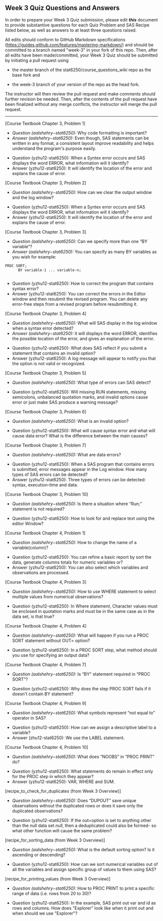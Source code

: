 ## Week 3 Quiz Questions and Answers

In order to prepare your Week 3 Quiz submission, please edit ***this*** document to provide substantive questions for each Quiz Problem and SAS Recipe listed below, as well as answers to at least three questions raised.

All edits should conform to GitHub Markdown specifications (https://guides.github.com/features/mastering-markdown/) and should be committed to a branch named "week-3" in your fork of this repo. Then, after all edits have been made/committed, your Week 3 Quiz should be submitted by initiating a pull request using

- the master branch of the stat6250/course_questions_wiki repo as the base fork and

- the week-3 branch of your version of the repo as the head fork.

The instructor will then review the pull request and make comments should further revision be needed. Then, after the contents of the pull request have been finalized without any merge conflicts, the instructor will merge the pull request.

********************************************************************************


[Course Textbook Chapter 3, Problem 1]

* *Question (aalshehry−stat6250):* Why code formatting is important?
* *Answer (aalshehry−stat6250):* Even though, SAS statements can be written in any format, a consistent layout improve readability and helps understand the program's purpose easily.

- Question (yzhu12-stat6250): When a Syntex error occurs and SAS displays the word ERROR, what information will it identify?
- Answer (yzhu12-stat6250): It will identify the location of the error and explans the cause of error.



[Course Textbook Chapter 3, Problem 2]

* *Question (aalshehry−stat6250):* How can we clear the output window and the log window?

- Question (yzhu12-stat6250): When a Syntex error occurs and SAS displays the word ERROR, what information will it identify?
- Answer (yzhu12-stat6250): It will identify the location of the error and explans the cause of error.




[Course Textbook Chapter 3, Problem 3]

* *Question (aalshehry−stat6250):* Can we specify more than one “BY variable”?
* *Answer (aalshehry−stat6250):*  You can specify as many BY variables as you wish for example:
```SAS
PROC SORT;
      BY variable-1 ... variable-n;
      
```

- Question (yzhu12-stat6250): How to correct the program that contains syntax error?
- Answer (yzhu12-stat6250): You can correct the errors in the Editor window and then resubmit the revised program. You can delete any error-free steps from a revised program before resubmitting it. 
 
 
 
[Course Textbook Chapter 3, Problem 4]

* *Question (aalshehry−stat6250):* What will SAS display in the log window when a syntax error detected?
* *Answer (aalshehry−stat6250):*  it will displays the word ERROR, identifies the possible location of the error, and gives an explanation of the error.

- Question (yzhu12-stat6250): What does SAS reflect if you submit a statement that contains an invalid option?
- Answer (yzhu12-stat6250): A log message will appear to notify you that the option is not valid or recognized.


[Course Textbook Chapter 3, Problem 5]

* *Question (aalshehry−stat6250):* What type of errors can SAS detect?

- Question (yzhu12-stat6250): Will missing RUN statements, missing semicolons, unbalanced quotation marks, and invalid options cause error or just make SAS produce a warning message?




[Course Textbook Chapter 3, Problem 6]

* *Question (aalshehry−stat6250):* What is an invalid option?

- Question (yzhu12-stat6250): What will cause syntax error and what will cause data error? What is the difference between the main causes?



[Course Textbook Chapter 3, Problem 7]

* *Question (aalshehry−stat6250):* What are data errors?

- Question (yzhu12-stat6250): When a SAS program that contains errors is submitted, error messages appear in the Log window. How many types of SAS errors can be detected?
- Answer (yzhu12-stat6250): Three types of errors can be detected: syntax, execution-time and data. 


[Course Textbook Chapter 3, Problem 10]

* *Question (aalshehry−stat6250):* Is there a situation where “Run;” statement is not required?

- Question (yzhu12-stat6250): How to look for and replace text using the editor Window?

[Course Textbook Chapter 4, Problem 1]

* *Question (aalshehry−stat6250):* How to change the name of a variable(column)?

- Question (yzhu12-stat6250): You can refine a basic report by sort the data, generate columns totals for numeric variables or?
- Answer (yzhu12-stat6250): You can also select which variables and observations are processed.

[Course Textbook Chapter 4, Problem 3]

* *Question (aalshehry−stat6250):* How to use WHERE statement to select multiple values from numerical observations?

- Question (yzhu12-stat6250): In Where statement, Character values must be enclosed in quotation marks and must be in the same case as in the data set, is that true?


[Course Textbook Chapter 4, Problem 4]

* *Question (aalshehry−stat6250):* What will happen if you run a PROC SORT statement without OUT= option?

- Question (yzhu12-stat6250): In a PROC SORT step, what method should you use for specifying an output data?

[Course Textbook Chapter 4, Problem 7]

* *Question (aalshehry−stat6250):* Is “BY” statement required in “PROC SORT”?

- Question (yzhu12-stat6250): Why does the step PROC SORT fails if it doesn't contain BY statement?

[Course Textbook Chapter 4, Problem 9]

* *Question (aalshehry−stat6250):* What symbols represent “not equal to” operator in SAS?

- Question (yzhu12-stat6250): How can we assign a descriptive label to a variable?
- Answer (zhu12-stat6250): We use the LABEL statement.


[Course Textbook Chapter 4, Problem 10]

* *Question (aalshehry−stat6250):* What does “NOOBS” in “PROC PRINT” do?

- Question (yzhu12-stat6250): What statements do remain in effect only for the PROC step in which they appear?
- Answer (yzhu12-stat6250): VAR, WHERE and SUM.

[recipe_to_check_for_duplicates (from Week 3 Overview)]

* *Question (aalshehry−stat6250):* Does “DUPOUT” save unique observations without the duplicated rows or does it save only the duplicated observations?

- Question (yzhu12-stat6250): If the out=option is set to anything other than the null data set _null_, then a deduplicated could also be formed- so what other function will cause the same problem?




[recipe_for_sorting_data (from Week 3 Overview)]

* *Question (aalshehry−stat6250):* What is the default sorting option? Is it ascending or descending?

- Question (yzhu12-stat6250): How can we sort numerical variables out of all the variables and assign specific group of values to them using SAS?


[recipe_for_printing_values (from Week 3 Overview)]

* *Question (aalshehry−stat6250):* How to PROC PRINT to print a specific range of data (i.e. rows from 20 to 30)?


- Question (yzhu12-stat6250): In the example, SAS print out var and id as rows and columns. How does "Explorer" look like when it print out and when should we use "Explorer"?

